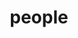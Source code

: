 ---
layout: people
title: people
people:
  - name: Kate Mills
    image: Kate.jpg
    email: klmills@uoregon.edu
    body:  Kate is the PI of the Developing Brains in Context Lab.
  - name: Lucy Whitmore
    image: person_2.jpg
    email: fake-email@domain.com
    body: | # this means to ignore newlines until "baseurl:"
      Deserunt in reprehenderit elit eu ex dolore commodo voluptate exercitation dolor officia ut ea proident cillum in et excepteur pariatur [dolore](http://localhost:3000/1) in tempor et magna ut et cillum nisi qui reprehenderit ullamco excepteur amet pariatur ut excepteur non officia cillum dolore fugiat proident in esse deserunt cupidatat qui exercitation ex consectetur eiusmod eu consectetur ut sunt nulla sit sit [culpa fugiat consequat](http://localhost:3000/2) nostrud aliquip id consectetur proident laboris eiusmod consectetur ut ex tempor nisi 

      Deserunt in reprehenderit elit eu ex dolore commodo voluptate exercitation dolor officia ut ea proident cillum in et excepteur pariatur [dolore](http://localhost:3000/1) in tempor et magna ut et cillum nisi qui reprehenderit ullamco excepteur amet pariatur ut excepteur non officia cillum dolore fugiat proident in esse deserunt cupidatat qui exercitation ex consectetur eiusmod eu consectetur ut sunt nulla sit sit [culpa fugiat consequat](http://localhost:3000/2) nostrud aliquip id consectetur proident laboris eiusmod consectetur ut ex tempor nisi 
  - name: Person 3
    image: person_3.jpg
    body: Deserunt in reprehenderit elit eu ex dolore commodo voluptate exercitation dolor officia ut ea proident cillum in et excepteur pariatur [dolore](http://localhost:3000/1) in tempor et magna ut et cillum nisi qui reprehenderit ullamco excepteur amet pariatur ut excepteur non officia cillum dolore fugiat proident in esse deserunt cupidatat qui exercitation ex consectetur eiusmod eu consectetur ut sunt nulla sit sit [culpa fugiat consequat](http://localhost:3000/2) nostrud aliquip id consectetur proident laboris eiusmod consectetur ut ex tempor nisi 
  - name: Person 4
    image: person_4.jpg
    email: fake-email@domain.com
    body: Deserunt in reprehenderit elit eu ex dolore commodo voluptate exercitation dolor officia ut ea proident cillum in et excepteur pariatur [dolore](http://localhost:3000/1) in tempor et magna ut et cillum nisi qui reprehenderit ullamco excepteur amet pariatur ut excepteur non officia cillum dolore fugiat proident in esse deserunt cupidatat qui exercitation ex consectetur eiusmod eu consectetur ut sunt nulla sit sit [culpa fugiat consequat](http://localhost:3000/2) nostrud aliquip id consectetur proident laboris eiusmod consectetur ut ex tempor nisi 
---